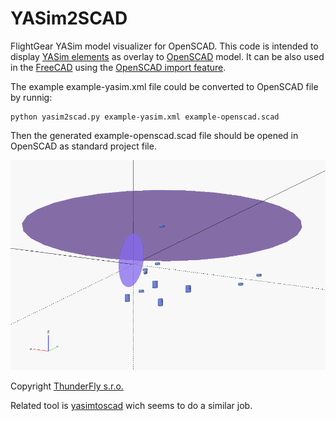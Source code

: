 # YASim2SCAD

FlightGear YASim model visualizer for OpenSCAD. This code is intended to display [YASim elements](http://wiki.flightgear.org/YASim) as overlay to [OpenSCAD](https://www.openscad.org/) model.  It can be also used in the [FreeCAD](https://www.freecadweb.org/) using the [OpenSCAD import feature](https://wiki.freecadweb.org/Import_OpenSCAD_code).

The example example-yasim.xml file could be converted to OpenSCAD file by runnig:

```
python yasim2scad.py example-yasim.xml example-openscad.scad
```
Then the generated example-openscad.scad file should be opened in OpenSCAD as standard project file.

![OpenSCAD Screenshot](doc/img/scad_view.png)


Copyright [ThunderFly s.r.o.](https://www.thunderfly.cz/)


Related tool is [yasimtoscad](https://gitlab.com/yasimtoscad/yasimtoscad) wich seems to do a similar job.
